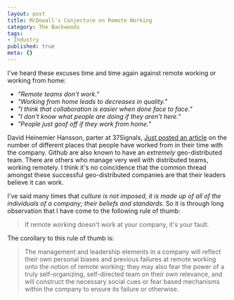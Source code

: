```yaml
---
layout: post
title: McDowall's Conjecture on Remote Working
category: The Backwoods
tags:
- Industry
published: true
meta: {}
---
```

I've heard these excuses time and time again against remote working or working from home:


* _"Remote teams don't work."_
* _"Working from home leads to decreases in quality."_
* _"I think that collaboration is easier when done face to face."_
* _"I don't know what people are doing if they aren't here."_
* _"People just goof off if they work from home."_


David Heinemier Hansson, parter at 37Signals, <a href="http://37signals.com/svn/posts/3336-cities-with-signals" data-link-type="external" target="_blank">Just posted an article</a> on the number of different places that people have worked from in their time with the company. Github are also known to have an _extremely_ geo-distributed team. There are others who manage very well with distributed teams, working remotely. I think it's no coincidence that the common thread amongst these successful geo-distributed companies are that their leaders believe it can work.

I've said many times that _culture is not imposed, it is made up of all of the individuals of a company; their beliefs and standards_. So it is through long observation that I have come to the following rule of thumb:

> If remote working doesn't work at your company, it's your fault.

The corollary to this rule of thumb is:

> The management and leadership elements in a company will reflect their own personal biases and previous failures at remote working onto the notion of remote working; they may also fear the power of a truly self-organizing, self-directed team on their own relevance, and will construct the necessary social cues or fear based mechanisms within the company to ensure its failure or otherwise.
